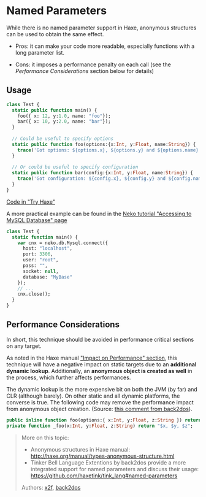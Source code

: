 [tags]: / "arguments"

# Named Parameters

While there is no named parameter support in Haxe, anonymous structures can be used to obtain the same effect.

* Pros: it can make your code more readable, especially functions with a long parameter list.

* Cons: it imposes a performance penalty on each call (see the *Performance Considerations* section below for details)

## Usage
```haxe
class Test {
  static public function main() {
    foo({ x: 12, y:1.0, name: "foo"});
    bar({ x: 10, y:2.0, name: "bar"});
  }
  
  // Could be useful to specify options
  static public function foo(options:{x:Int, y:Float, name:String}) {
    trace('Got options: ${options.x}, ${options.y} and ${options.name}');
  }
  
  // Or could be useful to specify configuration
  static public function bar(config:{x:Int, y:Float, name:String}) {
    trace('Got configuration: ${config.x}, ${config.y} and ${config.name}');
  }
}
```

[Code in "Try Haxe"](http://try.haxe.org/#6Ce47)

A more practical example can be found in the [Neko tutorial "Accessing to MySQL Database" page](http://old.haxe.org/doc/neko/mysql)

```haxe
class Test {
  static function main() {
    var cnx = neko.db.Mysql.connect({ 
      host: "localhost",
      port: 3306,
      user: "root",
      pass: "",
      socket: null,
      database: "MyBase"
    });
    // ...
    cnx.close();
  }
}
```

## Performance Considerations

In short, this technique should  be avoided in performance critical sections on any target. 

As noted in the Haxe manual ["Impact on Performance" section](http://haxe.org/manual/types-structure-performance.html), this technique will have a negative impact on static targets due to an **additional dynamic lookup**. Additionally, an **anonymous object is created as well** in the process, which further affects performances. 

The dynamic lookup is the more expensive bit on both the JVM (by far) and CLR (although barely). On other static and all dynamic platforms, the converse is true. The following code may remove the performance impact from anonymous object creation. (Source: [this comment from back2dos](https://github.com/HaxeFoundation/code-cookbook/pull/42#issuecomment-229000039)).

```haxe
public inline function foo(options:{ x:Int, y:Float, z:String }) return _foo(options.x, options.y, options.z);
private function _foo(x:Int, y:Float, z:String) return "$x, $y, $z";
```


> More on this topic: 
>
> - Anonymous structures in Haxe manual: <http://haxe.org/manual/types-anonymous-structure.html>
> - Tinker Bell Language Extentions by back2dos provide a more integrated support for named parameters and discuss their usage: <https://github.com/haxetink/tink_lang#named-parameters>
> 
> Authors: [x2f](https://github.com/x2f), [back2dos](https://github.com/back2dos)
